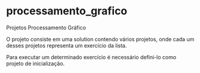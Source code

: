 # processamento_grafico
Projetos Processamento Gráfico

O projeto consiste em uma solution contendo vários projetos, onde cada um desses projetos representa um exercício da lista.

Para executar um determinado exercício é necessário defini-lo como projeto de inicialização.